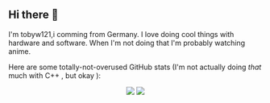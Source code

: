 ## Hi there 👋

I'm tobyw121,i comming  from Germany. I love doing cool things with hardware and software. When I'm not doing that I'm probably watching anime.

Here are some totally-not-overused GitHub stats (I'm not actually doing *that* much with C++  , but okay ):

<div align="center">
  <img src="https://github-readme-stats.vercel.app/api?username=tobyw121&count_private=true&show_icons=true&theme=nord&border_radius=8&bg_color=-60,0e0f1d,32385b&border_color=2e3440&icon_color=708ca8&line_height=24">
  <img src="https://github-readme-stats.vercel.app/api/top-langs?username=tobyw121&count_private=true&show_icons=true&hide=html,c,css,objective-c&layout=compact&langs_count=8&theme=nord&border_radius=8&bg_color=-60,0e0f1d,32385b&border_color=2e3440&card_width=250">
</div>
